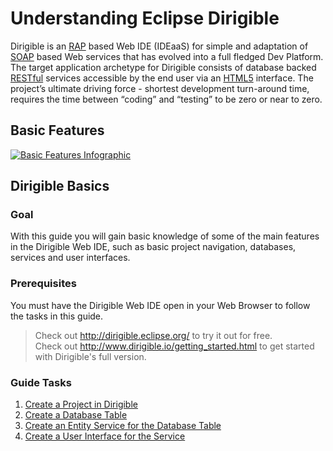 # Understanding Eclipse Dirigible

Dirigible is an [RAP](http://www.eclipse.org/rap/) based Web IDE (IDEaaS) for simple and adaptation of [SOAP](https://en.wikipedia.org/wiki/SOAP) based Web services that has evolved into a full fledged Dev Platform.
The target application archetype for Dirigible consists of database backed [RESTful](https://en.wikipedia.org/wiki/Representational_state_transfer) services accessible by the end user via an [HTML5](https://en.wikipedia.org/wiki/HTML5) interface. The project’s ultimate driving force - shortest development turn-around time, requires the time between “coding” and “testing” to be zero or near to zero.

## Basic Features
[![Basic Features Infographic](https://github.com/dirigiblelabs/curriculum/blob/master/IvoYakov/DirigibleDoc/Images/BasicFeatures2_Infographic.png)](http://www.dirigible.io/features.html)

## Dirigible Basics

### Goal
With this guide you will gain basic knowledge of some of the main features in the Dirigible Web IDE, such as basic project navigation, databases, services and user interfaces.

### Prerequisites
You must have the Dirigible Web IDE open in your Web Browser to follow the tasks in this guide.
> Check out http://dirigible.eclipse.org/ to try it out for free.</br>
> Check out http://www.dirigible.io/getting_started.html to get started with Dirigible's full version.</br>

### Guide Tasks
1. [Create a Project in Dirigible](Guides/CreateProject.md)
2. [Create a Database Table](Guides/CreateDatabaseTable.md)
3. [Create an Entity Service for the Database Table](Guides/CreateEntityService.md)
4. [Create a User Interface for the Service](Guides/CreateUserInterface.md)
